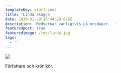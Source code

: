 ```yaml
---
templateKey: staff-post
title: 'Linda Skugge '
date: 2020-01-28T16:44:29.876Z
description: 'Medverkar vanligtvis på onsdagar.  '
featuredpost: true
featuredimage: /img/linda.jpg
tags:
  - ''
---
```

![](/img/linda.jpg)

Författare och krönikör.
